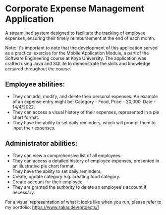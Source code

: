 # Corporate Expense Management Application
A streamlined system designed to facilitate the tracking of employee expenses, ensuring their timely reimbursement at the end of each month.


Note: It's important to note that the development of this application served as a practical exercise for the Mobile Application Module, a part of the Software Engineering course at Koya University. The application was crafted using Java and SQLite to demonstrate the skills and knowledge acquired throughout the course.


## Employee abilities:
- They can add, modify, and delete their personal expenses. An example of an expense entry might be: Category - Food, Price - 20,000, Date - 14/4/2022. 
- They can access a visual history of their expenses, represented in a pie chart format. 
- They have the ability to set daily reminders, which will prompt them to input their expenses.

## Administrator abilities:
- They can view a comprehensive list of all employees.
- They can access a detailed history of employee expenses, presented in an illustrative pie chart format.
- They have the ability to set daily reminders.
- Create, update category e.g. creating food category.
- Create account for their employee
- They are granted the authority to delete an employee's account if necessary.

 For a visual representation of what it looks like when you run, please refer to my portfolio:
https://www.sakar.dev/projects/1 

